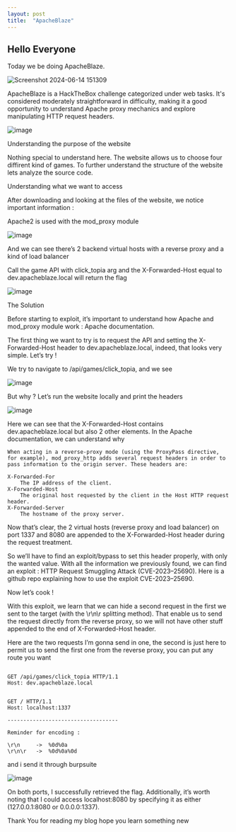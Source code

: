 ```yaml
---
layout: post
title:  "ApacheBlaze"
---
```


## Hello Everyone
Today we be doing ApacheBlaze.

![Screenshot 2024-06-14 151309](https://github.com/Unc3nny02/unc3nny02.github.io/assets/127601349/4dd73c9b-c4b3-4d97-a92f-9fd471844343)

ApacheBlaze is a HackTheBox challenge categorized under web tasks. It's considered moderately straightforward in difficulty, making it a good opportunity to understand Apache proxy mechanics and explore manipulating HTTP request headers.

![image](https://github.com/Unc3nny02/unc3nny02.github.io/assets/127601349/08910647-af2d-476a-83a3-4f298418931d)


Understanding the purpose of the website

Nothing special to understand here. The website allows us to choose four diffirent kind of games. To further understand the structure of the website lets analyze the source code.

Understanding what we want to access

After downloading and looking at the files of the website, we notice important information :

Apache2 is used with the mod_proxy module

![image](https://github.com/Unc3nny02/unc3nny02.github.io/assets/127601349/27a95643-ac59-44b3-b685-42793b00ad46)

And we can see there’s 2 backend virtual hosts with a reverse proxy and a kind of load balancer

Call the game API with click_topia arg and the X-Forwarded-Host equal to dev.apacheblaze.local will return the flag

![image](https://github.com/Unc3nny02/unc3nny02.github.io/assets/127601349/18585545-209c-4e3a-8001-cf9387a9c6ef)

The Solution

Before starting to exploit, it’s important to understand how Apache and mod_proxy module work : Apache documentation.

The first thing we want to try is to request the API and setting the X-Forwarded-Host header to dev.apacheblaze.local, indeed, that looks very simple. Let’s try !

We try to navigate to <website-ip><port>/api/games/click_topia, and we see 

![image](https://github.com/Unc3nny02/unc3nny02.github.io/assets/127601349/5dd5d319-1b85-44cb-8965-f0cf2dced102)

But why ? Let’s run the website locally and print the headers 

![image](https://github.com/Unc3nny02/unc3nny02.github.io/assets/127601349/538cb82d-395e-44e5-9a8e-8c3ae2a34d8c)

Here we can see that the X-Forwarded-Host contains dev.apacheblaze.local but also 2 other elements. In the Apache documentation, we can understand why 


```shell
When acting in a reverse-proxy mode (using the ProxyPass directive, for example), mod_proxy_http adds several request headers in order to pass information to the origin server. These headers are:

X-Forwarded-For
    The IP address of the client.
X-Forwarded-Host
    The original host requested by the client in the Host HTTP request header.
X-Forwarded-Server
    The hostname of the proxy server. 
```

Now that’s clear, the 2 virtual hosts (reverse proxy and load balancer) on port 1337 and 8080 are appended to the X-Forwarded-Host header during the request treatment.

So we’ll have to find an exploit/bypass to set this header properly, with only the wanted value. With all the information we previously found, we can find an exploit : HTTP Request Smuggling Attack (CVE-2023–25690). Here is a github repo explaining how to use the exploit CVE-2023–25690.

Now let’s cook !

With this exploit, we learn that we can hide a second request in the first we sent to the target (with the \r\n\r splitting method). That enable us to send the request directly from the reverse proxy, so we will not have other stuff appended to the end of X-Forwarded-Host header.

Here are the two requests I’m gonna send in one, the second is just here to permit us to send the first one from the reverse proxy, you can put any route you want 

```shell

GET /api/games/click_topia HTTP/1.1
Host: dev.apacheblaze.local


GET / HTTP/1.1
Host: localhost:1337

-----------------------------------

Reminder for encoding : 

\r\n     ->  %0d%0a
\r\n\r   ->  %0d%0a%0d

```
and i send it through burpsuite

![image](https://github.com/Unc3nny02/unc3nny02.github.io/assets/127601349/96bd6191-2758-48b7-9fad-9ea004b61e7b)

On both ports, I successfully retrieved the flag. Additionally, it’s worth noting that I could access localhost:8080 by specifying it as either (127.0.0.1:8080 or 0.0.0.0:1337).

Thank You for reading my blog hope you learn something new

